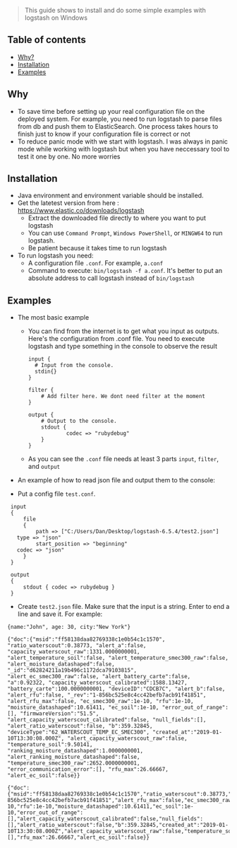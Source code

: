 > This guide shows to install and do some simple examples with logstash on Windows

## Table of contents
* [Why?](#why)
* [Installation](#installation)
* [Examples](#examples)

## Why

* To save time before setting up your real configuration file on the deployed system. For example, you need to run logstash to parse files from db and push them to ElasticSearch.
One process takes hours to finish just to know if your configuration file is correct or not
* To reduce panic mode with we start with logstash. I was always in panic mode while working with logstash but when you have neccessary tool to test it one by one. No more worries

## Installation

* Java environment and environment variable should be installed.
* Get the latetest version from here : https://www.elastic.co/downloads/logstash
  * Extract the downloaded file directly to where you want to put logstash
  * You can use `Command Prompt`, `Windows PowerShell`, or `MINGW64` to run logstash.
  * Be patient because it takes time to run logstash
* To run logstash you need:
  * A configuration file `.conf`. For example, `a.conf`
  * Command to execute: `bin/logstash -f a.conf`. It's better to put an absolute address to call logstash instead of `bin/logstash`
  
## Examples

* The most basic example 
  * You can find from the internet is to get what you input as outputs. Here's the configuration from .conf file. You need to execute logstash and type something in the console to observe the result
    ```
    input {
      # Input from the console.
      stdin{}
    }

    filter {
        # Add filter here. We dont need filter at the moment
    }

    output {
        # Output to the console.
        stdout {
                codec => "rubydebug"
        }
    }
    ```
  * As you can see the `.conf` file needs at least 3 parts `input`, `filter`, and `output`

* An example of how to read json file and output them to the console:
 * Put a config file `test.conf`.
 
 ```
  input 
  {
      file 
      {
          path => ["C:/Users/Dan/Desktop/logstash-6.5.4/test2.json"]
    type => "json"
          start_position => "beginning"
    codec => "json"
      }
  }

  output
  { 
      stdout { codec => rubydebug }
  }
 ```
  * Create `test2.json` file. Make sure that the input is a string. Enter to end a line and save it. For example:
  ```
  {name:"John", age: 30, city:"New York"}
  ```
  
  ```
  {"doc":{"msid":"ff58138daa82769338c1e0b54c1c1570", "ratio_waterscout":0.38773, "alert_a":false, "capacity_waterscout_raw":1331.0000000001, "alert_temperature_soil":false, "alert_temperature_smec300_raw":false, "alert_moisture_datashaped":false, "_id":"d62824211a19b496c1172dca79103815", "alert_ec_smec300_raw":false, "alert_battery_carte":false, "a":0.92322, "capacity_waterscout_calibrated":1588.13427, "battery_carte":100.0000000001, "deviceID":"CDCB7C", "alert_b":false, "alert_rfu":false, "_rev":"1-856bc525e8c4cc42befb7acb91f41851", "alert_rfu_max":false, "ec_smec300_raw":1e-10, "rfu":1e-10, "moisture_datashaped":10.61411, "ec_soil":1e-10, "error_out_of_range":[], "firmwareVersion":"51.5", "alert_capacity_waterscout_calibrated":false, "null_fields":[], "alert_ratio_waterscout":false, "b":359.32845, "deviceType":"62_WATERSCOUT_TEMP_EC_SMEC300", "created_at":"2019-01-10T13:30:08.000Z", "alert_capacity_waterscout_raw":false, "temperature_soil":9.50141, "ranking_moisture_datashaped":1.0000000001, "alert_ranking_moisture_datashaped":false, "temperature_smec300_raw":2652.0000000001, "error_communication_error":[], "rfu_max":26.66667, "alert_ec_soil":false}}
  ```

 ```
 {"doc":{"msid":"ff58138daa82769338c1e0b54c1c1570","ratio_waterscout":0.38773,"alert_a":false,"capacity_waterscout_raw":1331.0000000001,"alert_temperature_soil":false,"alert_temperature_smec300_raw":false,"alert_moisture_datashaped":false,"_id":"d62824211a19b496c1172dca79103815","alert_ec_smec300_raw":false,"alert_battery_carte":false,"a":0.92322,"capacity_waterscout_calibrated":1588.13427,"battery_carte":100.0000000001,"deviceID":"CDCB7C","alert_b":false,"alert_rfu":false,"_rev":"1-856bc525e8c4cc42befb7acb91f41851","alert_rfu_max":false,"ec_smec300_raw":1e-10,"rfu":1e-10,"moisture_datashaped":10.61411,"ec_soil":1e-10,"error_out_of_range":[],"alert_capacity_waterscout_calibrated":false,"null_fields":[],"alert_ratio_waterscout":false,"b":359.32845,"created_at":"2019-01-10T13:30:08.000Z","alert_capacity_waterscout_raw":false,"temperature_soil":9.50141,"ranking_moisture_datashaped":1.0000000001,"alert_ranking_moisture_datashaped":false,"temperature_smec300_raw":2652.0000000001,"error_communication_error":[],"rfu_max":26.66667,"alert_ec_soil":false}}
 ```
